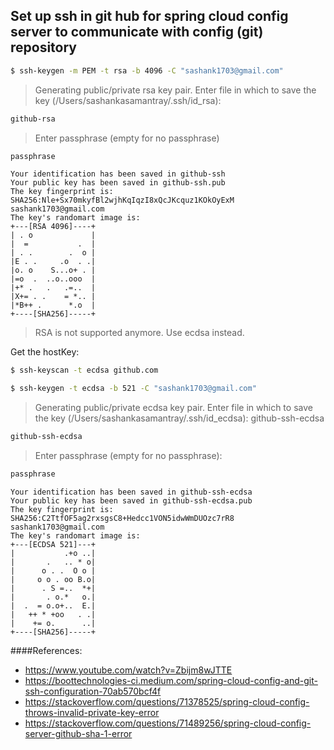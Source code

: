## Set up ssh in git hub for spring cloud config server to communicate with config (git) repository
```bash
$ ssh-keygen -m PEM -t rsa -b 4096 -C "sashank1703@gmail.com"
```
> Generating public/private rsa key pair.
> Enter file in which to save the key (/Users/sashankasamantray/.ssh/id_rsa):

```bash
github-rsa
```
> Enter passphrase (empty for no passphrase)
```bash
passphrase
```
```
Your identification has been saved in github-ssh
Your public key has been saved in github-ssh.pub
The key fingerprint is:
SHA256:Nle+Sx70mkyfBl2wjhKqIqzI8xQcJKcquz1KOkOyExM sashank1703@gmail.com
The key's randomart image is:
+---[RSA 4096]----+
| . o             |
|  =           .  |
| . .        .  o |
|E . .     .o  . .|
|o. o    S...o+ . |
|=o  .  ..o..ooo  |
|+* .   .   .=..  |
|X+= . .    = *.. |
|*B++ .      *.o  |
+----[SHA256]-----+
```
> RSA is not supported anymore. Use ecdsa instead.

Get the hostKey:
```bash
$ ssh-keyscan -t ecdsa github.com
```
```bash
$ ssh-keygen -t ecdsa -b 521 -C "sashank1703@gmail.com"
```
> Generating public/private ecdsa key pair.
> Enter file in which to save the key (/Users/sashankasamantray/.ssh/id_ecdsa): github-ssh-ecdsa
```bash
github-ssh-ecdsa
```
> Enter passphrase (empty for no passphrase):
```bash
passphrase
```
```
Your identification has been saved in github-ssh-ecdsa
Your public key has been saved in github-ssh-ecdsa.pub
The key fingerprint is:
SHA256:C2TtfOF5ag2rxsgsC8+Hedcc1VON5idwWmDUOzc7rR8 sashank1703@gmail.com
The key's randomart image is:
+---[ECDSA 521]---+
|           .+o ..|
|       .   .. * o|
|      o . .  O o |
|     o o . oo B.o|
|      . S =..  *+|
|       . o.*   o.|
|  .  = o.o+..  E.|
|   ++ * +oo   . .|
|    += o.      ..|
+----[SHA256]-----+
```
####References:
- https://www.youtube.com/watch?v=Zbijm8wJTTE
- https://boottechnologies-ci.medium.com/spring-cloud-config-and-git-ssh-configuration-70ab570bcf4f
- https://stackoverflow.com/questions/71378525/spring-cloud-config-throws-invalid-private-key-error
- https://stackoverflow.com/questions/71489256/spring-cloud-config-server-github-sha-1-error


